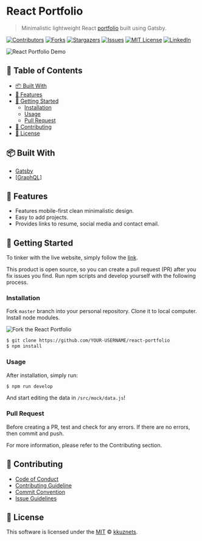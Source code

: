 [contributors-shield]: https://img.shields.io/github/contributors/kkuznets/react-portfolio.svg?style=for-the-badge
[contributors-url]: https://github.com/kkuznets/react-portfolio/graphs/contributors
[forks-shield]: https://img.shields.io/github/forks/kkuznets/react-portfolio.svg?style=for-the-badge
[forks-url]: https://github.com/kkuznets/react-portfolio/network/members
[stars-shield]: https://img.shields.io/github/stars/kkuznets/react-portfolio.svg?style=for-the-badge
[stars-url]: https://github.com/kkuznets/react-portfolio/stargazers
[issues-shield]: https://img.shields.io/github/issues/kkuznets/react-portfolio.svg?style=for-the-badge
[issues-url]: https://github.com/kkuznets/react-portfolio/issues
[license-shield]: https://img.shields.io/github/license/kkuznets/react-portfolio.svg?style=for-the-badge
[license-url]: https://github.com/kkuznets/react-portfolio/blob/master/LICENSE
[linkedin-shield]: https://img.shields.io/badge/-LinkedIn-black.svg?style=for-the-badge&logo=linkedin&colorB=555
[linkedin-url]: https://linkedin.com/in/kkuznets

# React Portfolio <!-- omit in toc -->

> Minimalistic lightweight React [portfolio](https://react-portfolio-kkuznets.netlify.app/) built using Gatsby.

[![Contributors][contributors-shield]][contributors-url] [![Forks][forks-shield]][forks-url] [![Stargazers][stars-shield]][stars-url] [![Issues][issues-shield]][issues-url] [![MIT License][license-shield]][license-url] [![LinkedIn][linkedin-shield]][linkedin-url]

<img src="src/images/demo.gif" alt="React Portfolio Demo"/>

## 🚩 Table of Contents <!-- omit in toc -->

- [📦 Built With](#-built-with)
- [🚀 Features](#-features)
- [🔧 Getting Started](#-getting-started)
  - [Installation](#installation)
  - [Usage](#usage)
  - [Pull Request](#pull-request)
- [💬 Contributing](#-contributing)
- [📜 License](#-license)

## 📦 Built With

-  [Gatsby](<[link](https://www.gatsbyjs.org/)>)
-  [[GraphQL]](https://graphql.org/)

## 🚀 Features

-  Features mobile-first clean minimalistic design.
-  Easy to add projects.
-  Provides links to resume, social media and contact email.

## 🔧 Getting Started

To tinker with the live website, simply follow the [link](https://react-portfolio-kkuznets.netlify.app/).

This product is open source, so you can create a pull request (PR) after you fix issues you find. Run npm scripts and develop yourself with the following process.

### Installation

Fork `master` branch into your personal repository. Clone it to local computer. Install node modules.

<img src="https://docs.github.com/assets/images/help/repository/fork_button.jpg" alt="Fork the React Portfolio"/>

```sh
$ git clone https://github.com/YOUR-USERNAME/react-portfolio
$ npm install
```

### Usage

After installation, simply run:

```sh
$ npm run develop
```

And start editing the data in `/src/mock/data.js`!

### Pull Request

Before creating a PR, test and check for any errors. If there are no errors, then commit and push.

For more information, please refer to the Contributing section.

## 💬 Contributing

-  [Code of Conduct](https://github.com/kkuznets/react-portfolio/blob/master/CODE_OF_CONDUCT.md)
-  [Contributing Guideline](https://github.com/kkuznets/react-portfolio/blob/master/CONTRIBUTING.md)
-  [Commit Convention](https://github.com/kkuznets/react-portfolio/blob/master/docs/COMMIT_MESSAGE_CONVENTION.md)
-  [Issue Guidelines](https://github.com/kkuznets/react-portfolio/tree/master/.github/ISSUE_TEMPLATE)

## 📜 License

This software is licensed under the [MIT](https://github.com/kkuznets/react-portfolio/blob/master/LICENSE) © [kkuznets](https://github.com/kkuznets).
